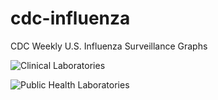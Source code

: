 # cdc-influenza
CDC Weekly U.S. Influenza Surveillance Graphs

![Clinical Laboratories](https://www.cdc.gov/flu/weekly/WeeklyArchives2022-2023/images/WHONPHL40_small.gif?raw=true)

![Public Health Laboratories](https://www.cdc.gov/flu/weekly/weeklyarchives2022-2023/images/WHOPHL40_small.gif?raw=true)
        